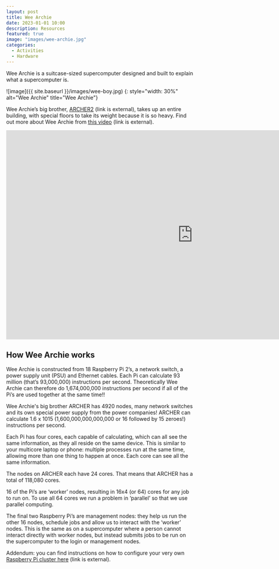 ```yaml
---
layout: post
title: Wee Archie
date: 2023-01-01 10:00
description: Resources
featured: true
image: "images/wee-archie.jpg"
categories: 
  - Activities
  - Hardware
---
```



Wee Archie is a suitcase-sized supercomputer designed and built to explain what a supercomputer is.

![image]({{ site.baseurl }}/images/wee-boy.jpg)
{:  style="width: 30%" 
alt="Wee Archie" 
title="Wee Archie"}

Wee Archie’s big brother, [ARCHER2](https://www.archer2.ac.uk) (link is external), takes up an entire building, with special floors to take its weight because it is so heavy. Find out more about Wee Archie from [this video](https://www.youtube.com/watch?v=5zmNE6czhYo) (link is external).



<div>

<iframe title="Video"  width="1000" height="560" src="https://www.youtube.com/embed/5zmNE6czhYo" frameborder="0" allow="accelerometer; autoplay; encrypted-media; gyroscope; picture-in-picture" allowfullscreen></iframe>

</div>

## How Wee Archie works

Wee Archie is constructed from 18 Raspberry Pi 2’s, a network switch, a power supply unit (PSU) and Ethernet cables.  Each Pi can calculate 93 million (that’s 93,000,000) instructions per second. Theoretically Wee Archie can therefore do 1,674,000,000 instructions per second if all of the Pi’s are used together at the same time!!

Wee Archie's big brother ARCHER has 4920 nodes, many network switches and its own special power supply from the power companies! ARCHER can calculate 1.6 x 1015 (1,600,000,000,000,000 or 16 followed by 15 zeroes!) instructions per second.

Each Pi has four cores, each capable of calculating, which can all see the same information, as they all reside on the same device. This is similar to your multicore laptop or phone: multiple processes run at the same time, allowing more than one thing to happen at once. Each core can see all the same information.

The nodes on ARCHER each have 24 cores. That means that ARCHER has a total of 118,080 cores.

16 of the Pi’s are ‘worker’ nodes, resulting in 16x4 (or 64) cores for any job to run on. To use all 64 cores we run a problem in ‘parallel’ so that we use parallel computing.

The final two Raspberry Pi’s are management nodes: they help us run the other 16 nodes, schedule jobs and allow us to interact with the ‘worker’ nodes.  This is the same as on a supercomputer where a person cannot interact directly with worker nodes, but instead submits jobs to be run on the supercomputer to the login or management nodes.

Addendum: you can find instructions on how to configure your very own [Raspberry Pi cluster here](https://epcced.github.io/wee_archlet/) (link is external).